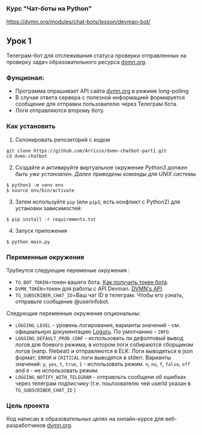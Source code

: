 ### Курс "Чат-боты на Python"
https://dvmn.org/modules/chat-bots/lesson/devman-bot/

## Урок 1
Телеграм-бот для отслеживания статуса проверки отправленных на проверку задач образовательного ресурса [dvmn.org](https://dvmn.org/).

### Фунционал:
* Программа опрашивает API сайта [dvmn.org](https://dvmn.org/) в режиме long-polling
* В случае ответа сервера с полезной информацией формируется сообщение для отправки пользователю через Телеграм бота.
* Логи отправляются второму боту.

### Как установить

1. Склонировать репозиторий с кодом
```
git clone https://github.com/Arrisio/dvmn-chatbot-part1.git
cd dvmn-chatbot
````
2. Создайте и активируйте виртуальное окружение
*Python3 должен быть уже установлен.*
*Далее приведены команды для UNIX системы*
```
$ python3 -m venv env
$ source env/bin/activate

```
3. Затем используйте `pip` (или `pip3`, есть конфликт с Python2) для установки зависимостей:
```
$ pip install -r requirements.txt
```
4. Запуск приложения
```
$ python main.py
```

### Переменные окружения
Трубеутся следующие переменые окружения :
- `TG_BOT_TOKEN`=токен вашего бота. [Как получить токен бота](https://tlgrm.ru/docs/bots).
- `DVMN_TOKEN`=токен для работы с API Devman. [DVMN's API](https://dvmn.org/api/docs/).
- `TG_SUBSCRIBER_CHAT_ID`=Ваш чат ID в телеграм. Чтобы его узнать, отправьте сообщение @userinfobot.

Следующие переменные окружения опциональны:
- `LOGGING_LEVEL` - уровень логирования, варианты значений - см. официальную документацию [Loguru](https://loguru.readthedocs.io/en/stable/api/logger.html). По умолчанию - `INFO`.  
- `LOGGING_DEFAULT_PROD_CONF` - использовать ли дефолтовый вывод логов для боевого режима, в котором логи собираются сборщиком логов (напр. filebeat) и отправляются в ELK: Логи выводяться в json формат; `ERROR` и `CRITICAL` логи выводятся в stderr.
Варианты значений: `y`, `yes`, `t`, `true`, `1` - использовать режим. `n`, `no`, `f`, `false`, `off` and `0` - не использовать режим. 
- `LOGGING_NOTIFY_WITH_TELEGRAM` - отправльть сообщени об ошибках через телеграм подписчику (т.е. поьлзователю чей userId указан в `TG_SUBSCRIBER_CHAT_ID`  ) 

### Цель проекта

Код написан в образовательных целях на онлайн-курсе для веб-разработчиков [dvmn.org](https://dvmn.org/).